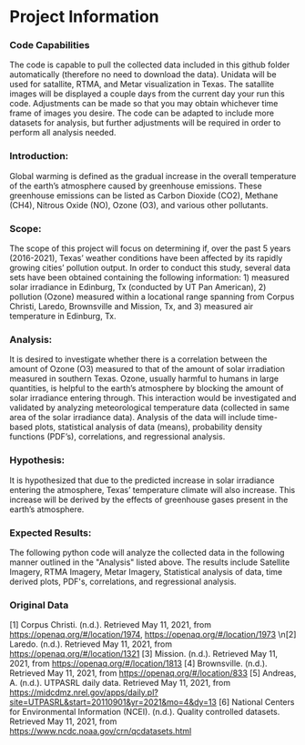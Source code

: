 # Project Information

### Code Capabilities
The code is capable to pull the collected data included in this github folder automatically (therefore no need to download the data). Unidata will be used for satallite, RTMA, and Metar visualization in Texas. The satallite images will be displayed a couple days from the current day your run this code. Adjustments can be made so that you may obtain whichever time frame of images you desire. The code can be adapted to include more datasets for analysis, but further adjustments will be required in order to perform all analysis needed.

### Introduction:
Global warming is defined as the gradual increase in the overall temperature of the earth’s atmosphere caused by greenhouse emissions. These greenhouse emissions can be listed as Carbon Dioxide (CO2), Methane (CH4), Nitrous Oxide (NO),  Ozone (O3), and various other pollutants. 

### Scope:
The scope of this project will focus on determining if, over the past 5 years (2016-2021), Texas’ weather conditions have been affected by its rapidly growing cities’ pollution output. In order to conduct this study, several data sets have been obtained containing the following information: 1) measured solar irradiance in Edinburg, Tx (conducted by UT Pan American), 2) pollution (Ozone) measured within a locational range spanning from Corpus Christi, Laredo, Brownsville and Mission, Tx, and 3) measured air temperature in Edinburg, Tx. 

### Analysis:
It is desired to investigate whether there is a correlation between the amount of Ozone (O3) measured to that of the amount of solar irradiation measured in southern Texas. Ozone, usually harmful to humans in large quantities, is helpful to the earth’s atmosphere by blocking the amount of solar irradiance entering through. This interaction would be investigated and validated by analyzing meteorological temperature data (collected in same area of the solar irradiance data). Analysis of the data will include time-based plots, statistical analysis of data (means), probability density functions (PDF’s), correlations, and regressional analysis.

### Hypothesis:
It is hypothesized that due to the predicted increase in solar irradiance entering the atmosphere, Texas’ temperature climate will also increase. This increase will be derived by the effects of greenhouse gases present in the earth’s atmosphere. 

### Expected Results:
The following python code will analyze the collected data in the following manner outlined in the "Analysis" listed above. The results include Satellite Imagery, RTMA Imagery, Metar Imagery, Statistical analysis of data, time derived plots, PDF's, correlations, and regressional analysis.

### Original Data
[1] Corpus Christi. (n.d.). Retrieved May 11, 2021, from https://openaq.org/#/location/1974, https://openaq.org/#/location/1973
\n[2]  Laredo. (n.d.). Retrieved May 11, 2021, from https://openaq.org/#/location/1321
[3] Mission. (n.d.). Retrieved May 11, 2021, from https://openaq.org/#/location/1813
[4] Brownsville. (n.d.). Retrieved May 11, 2021, from https://openaq.org/#/location/833
[5] Andreas, A. (n.d.). UTPASRL daily data. Retrieved May 11, 2021, from https://midcdmz.nrel.gov/apps/daily.pl?site=UTPASRL&start=20110901&yr=2021&mo=4&dy=13 
[6] National Centers for Environmental Information (NCEI). (n.d.). Quality controlled datasets. Retrieved May 11, 2021, from https://www.ncdc.noaa.gov/crn/qcdatasets.html 
